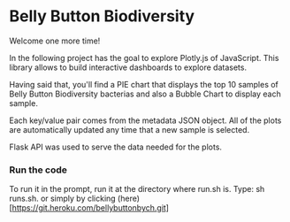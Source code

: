 # Belly Button Biodiversity

Welcome one more time! 

In the following project has the goal to explore Plotly.js of JavaScript. This library allows to build interactive dashboards to explore datasets. 

Having said that, you'll find a PIE chart that displays the top 10 samples of Belly Button Biodiversity bacterias and also a Bubble Chart to display each sample.

Each key/value pair comes from the metadata JSON object. All of the plots are automatically updated any time that a new sample is selected. 

Flask API was used to serve the data needed for the plots.

### Run the code

To run it in the prompt, run it at the directory where run.sh is. Type: sh runs.sh.
or simply by clicking (here)[https://git.heroku.com/bellybuttonbych.git]
